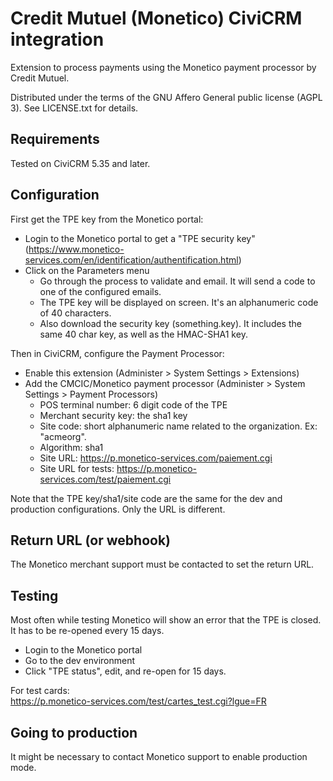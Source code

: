 # Credit Mutuel (Monetico) CiviCRM integration

Extension to process payments using the Monetico payment processor by Credit Mutuel.

Distributed under the terms of the GNU Affero General public license (AGPL 3). See LICENSE.txt for details.

## Requirements

Tested on CiviCRM 5.35 and later.

## Configuration

First get the TPE key from the Monetico portal:

* Login to the Monetico portal to get a "TPE security key" (https://www.monetico-services.com/en/identification/authentification.html)
* Click on the Parameters menu
  * Go through the process to validate and email. It will send a code to one of the configured emails.
  * The TPE key will be displayed on screen. It's an alphanumeric code of 40 characters.
  * Also download the security key (something.key). It includes the same 40 char key, as well as the HMAC-SHA1 key.

Then in CiviCRM, configure the Payment Processor:

* Enable this extension (Administer > System Settings > Extensions)
* Add the CMCIC/Monetico payment processor (Administer > System Settings > Payment Processors)
  * POS terminal number: 6 digit code of the TPE
  * Merchant security key: the sha1 key
  * Site code: short alphanumeric name related to the organization. Ex: "acmeorg".
  * Algorithm: sha1
  * Site URL: https://p.monetico-services.com/paiement.cgi
  * Site URL for tests: https://p.monetico-services.com/test/paiement.cgi

Note that the TPE key/sha1/site code are the same for the dev and production configurations. Only the URL is different.

## Return URL (or webhook)

The Monetico merchant support must be contacted to set the return URL.

## Testing

Most often while testing Monetico will show an error that the TPE is closed. It has to be re-opened every 15 days.

* Login to the Monetico portal
* Go to the dev environment
* Click "TPE status", edit, and re-open for 15 days.

For test cards:  
https://p.monetico-services.com/test/cartes_test.cgi?lgue=FR

## Going to production

It might be necessary to contact Monetico support to enable production mode.
